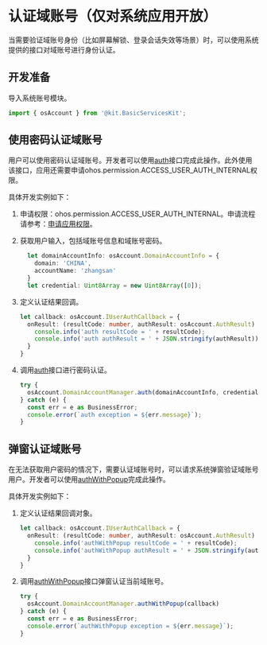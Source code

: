 # 认证域账号（仅对系统应用开放）

<!--Kit: Basic Services Kit-->
<!--Subsystem: Account-->
<!--Owner: @steven-q-->
<!--Designer: @JiDong-CS1-->
<!--Tester: @zhaimengchao-->
<!--Adviser: @zengyawen-->

当需要验证域账号身份（比如屏幕解锁、登录会话失效等场景）时，可以使用系统提供的接口对域账号进行身份认证。

## 开发准备

导入系统账号模块。

```ts
import { osAccount } from '@kit.BasicServicesKit';
```
<!-- [import_the_system_account_module](https://gitcode.com/openharmony/applications_app_samples/blob/master/code/DocsSample/Account/DomainAccount/entry/src/main/ets/pages/DomainAccount/AuthenticationDomainAccount.ets) -->

## 使用密码认证域账号

用户可以使用密码认证域账号。开发者可以使用[auth](../../reference/apis-basic-services-kit/js-apis-osAccount-sys.md#auth10)接口完成此操作。此外使用该接口，应用还需要申请ohos.permission.ACCESS_USER_AUTH_INTERNAL权限。

具体开发实例如下：

1. 申请权限：ohos.permission.ACCESS_USER_AUTH_INTERNAL。申请流程请参考：[申请应用权限](../../security/AccessToken/determine-application-mode.md#system_basic等级应用申请权限的方式)。

2. 获取用户输入，包括域账号信息和域账号密码。

   ```ts
     let domainAccountInfo: osAccount.DomainAccountInfo = {
       domain: 'CHINA',
       accountName: 'zhangsan'
     }
     let credential: Uint8Array = new Uint8Array([0]);
   ```
   <!-- [get_user_input](https://gitcode.com/openharmony/applications_app_samples/blob/master/code/DocsSample/Account/DomainAccount/entry/src/main/ets/pages/DomainAccount/AuthenticationDomainAccount.ets) -->

3. 定义认证结果回调。

   ```ts
   let callback: osAccount.IUserAuthCallback = {
     onResult: (resultCode: number, authResult: osAccount.AuthResult) => {
       console.info('auth resultCode = ' + resultCode);
       console.info('auth authResult = ' + JSON.stringify(authResult));
     }
   }
   ```
   <!-- [define_the_callback_for_the_authentication_result](https://gitcode.com/openharmony/applications_app_samples/blob/master/code/DocsSample/Account/DomainAccount/entry/src/main/ets/pages/DomainAccount/AuthenticationDomainAccount.ets) -->

4. 调用[auth](../../reference/apis-basic-services-kit/js-apis-osAccount-sys.md#auth10)接口进行密码认证。

   ```ts
   try {
     osAccount.DomainAccountManager.auth(domainAccountInfo, credential, callback);
   } catch (e) {
     const err = e as BusinessError;
     console.error(`auth exception = ${err.message}`);
   }
   ```
   <!-- [perform_password_authentication](https://gitcode.com/openharmony/applications_app_samples/blob/master/code/DocsSample/Account/DomainAccount/entry/src/main/ets/pages/DomainAccount/AuthenticationDomainAccount.ets) -->

## 弹窗认证域账号

在无法获取用户密码的情况下，需要认证域账号时，可以请求系统弹窗验证域账号用户。开发者可以使用[authWithPopup](../../reference/apis-basic-services-kit/js-apis-osAccount-sys.md#authwithpopup10)完成此操作。

具体开发实例如下：

1. 定义认证结果回调对象。

   ```ts
   let callback: osAccount.IUserAuthCallback = {
     onResult: (resultCode: number, authResult: osAccount.AuthResult) => {
       console.info('authWithPopup resultCode = ' + resultCode);
       console.info('authWithPopup authResult = ' + JSON.stringify(authResult));
     }
   }
   ```
   <!-- [define_the_callback_object_of_the_authentication_result](https://gitcode.com/openharmony/applications_app_samples/blob/master/code/DocsSample/Account/DomainAccount/entry/src/main/ets/pages/DomainAccount/AuthenticationDomainAccount.ets) -->

2. 调用[authWithPopup](../../reference/apis-basic-services-kit/js-apis-osAccount-sys.md#authwithpopup10)接口弹窗认证当前域账号。

   ```ts
   try {
     osAccount.DomainAccountManager.authWithPopup(callback)
   } catch (e) {
     const err = e as BusinessError;
     console.error(`authWithPopup exception = ${err.message}`);
   }
   ```
   <!-- [call_operation_to_authenticate_the_current_domain_account](https://gitcode.com/openharmony/applications_app_samples/blob/master/code/DocsSample/Account/DomainAccount/entry/src/main/ets/pages/DomainAccount/AuthenticationDomainAccount.ets) -->
